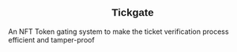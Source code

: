 <div align="center" style="font-family:'Montserrat', sans-serif;">

## Tickgate
</div>

An NFT Token gating system to make the ticket verification process efficient and tamper-proof
